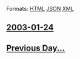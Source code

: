 
Formats: [HTML](2003/01/24/index.html)  [JSON](2003/01/24/index.json)  [XML](2003/01/24/index.xml)  

## [2003-01-24](/news/2003/01/24/index.md)

## [Previous Day...](/news/2003/01/23/index.md)


